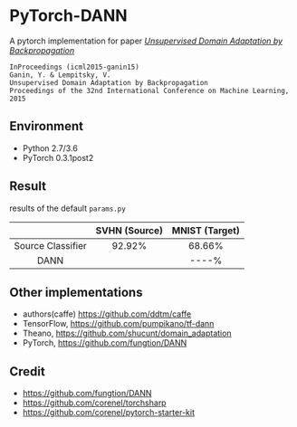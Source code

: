 # PyTorch-DANN

A pytorch implementation for paper *[Unsupervised Domain Adaptation by Backpropagation](http://sites.skoltech.ru/compvision/projects/grl/)*

    InProceedings (icml2015-ganin15)
    Ganin, Y. & Lempitsky, V.
    Unsupervised Domain Adaptation by Backpropagation
    Proceedings of the 32nd International Conference on Machine Learning, 2015

## Environment

- Python 2.7/3.6
- PyTorch 0.3.1post2

## Result

results of the default `params.py`

|                                    | SVHN (Source)  | MNIST (Target)|
| :--------------------------------: | :------------: | :-----------: |
| Source Classifier                  |   92.92%   |  68.66%   |
| DANN                               |                |  ----%   |

## Other implementations

- authors(caffe) <https://github.com/ddtm/caffe>
- TensorFlow, <https://github.com/pumpikano/tf-dann>
- Theano, <https://github.com/shucunt/domain_adaptation>
- PyTorch, <https://github.com/fungtion/DANN>

## Credit

- <https://github.com/fungtion/DANN>
- <https://github.com/corenel/torchsharp>
- <https://github.com/corenel/pytorch-starter-kit>